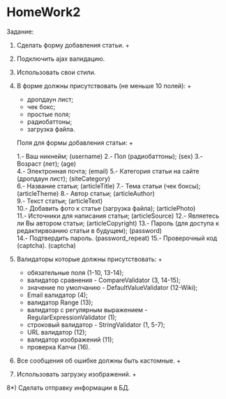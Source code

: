 HomeWork2
===============================

Задание:
1) Сделать форму добавления статьи. +

2) Подключить ajax валидацию.

3) Использовать свои стили.

4) В форме должны присутствовать (не меньше 10 полей): +

   - дропдаун лист;
   - чек бокс;
   - простые поля;
   - радиобаттоны;
   - загрузка файла.

   Поля для формы добавления статьи: +
   
      1.- Ваш никнейм; (username)
      2.- Пол (радиобаттоны); (sex)
      3.- Возраст (лет); (age)               
      4.- Электронная почта; (email)
      5.- Категория статьи на сайте (дропдаун лист); (siteCategory)      
      6.- Название статьи; (articleTitle)
      7.- Тема статьи (чек боксы); (articleTheme)
      8.- Автор статьи; (articleAuthor)         
      9.- Текст статьи; (articleText)         
      10.- Добавить фото к статье (загрузка файла); (articlePhoto)         
      11.- Источники для написания статьи; (articleSource)
      12.- Являетесь ли Вы автором статьи; (articleCopyright)
      13.- Пароль (для доступа к редактирвоанию статьи в будущем); (password)        
      14.- Подтвердить пароль. (password_repeat)
      15.- Проверочный код (captcha). (captcha)          
            
      
5) Валидаторы которые должны присутствовать: +

   - обязательные поля (1-10, 13-14);
   - валидатор сравнения - CompareValidator (3, 14-15);
   - значение по умолчанию - DefaultValueValidator (12-Wiki);
   - Email валидатор (4);
   - валидатор Range (13);
   - валидатор с регулярным выражением - RegularExpressionValidator (1);
   - строковый валидатор - StringValidator (1, 5-7);
   - URL валидатор (12);
   - валидатор изображений (11);
   - проверка Капчи (16).
   
6) Все сообщения об ошибке должны быть кастомные. +

7) Использовать загрузку изображений. +

8*) Сделать отправку информации в БД.